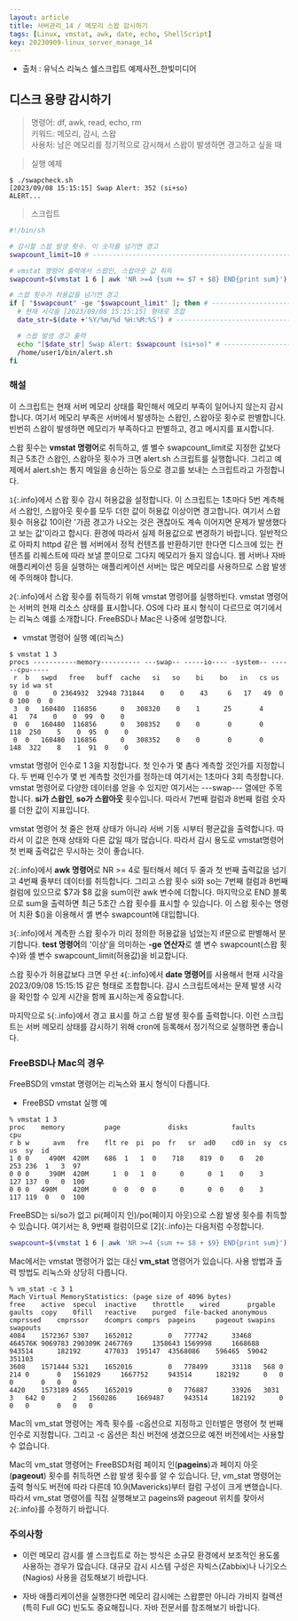 ```yaml
---
layout: article
title: 서버관리_14 / 메모리 스왑 감시하기
tags: [Linux, vmstat, awk, date, echo, ShellScript]
key: 20230909-linux_server_manage_14
---
```


- 출처 : 유닉스 리눅스 쉘스크립트 예제사전_한빛미디어

## 디스크 용량 감시하기

> 명령어: df, awk, read, echo, rm  
> 키워드: 메모리, 감시, 스왑  
> 사용처: 남은 메모리를 정기적으로 감시해서 스왑이 발생하면 경고하고 싶을 때  

> 실행 예제  

```
$ ./swapcheck.sh
[2023/09/08 15:15:15] Swap Alert: 352 (si+so)
ALERT...
```

> 스크립트

```bash
#!/bin/sh

# 감시할 스왑 발생 횟수. 이 숫자를 넘기면 경고
swapcount_limit=10 # ------------------------------------------------------- 1

# vmstat 명령어 출력에서 스왑인, 스왑아웃 값 취득
swapcount=$(vmstat 1 6 | awk 'NR >=4 {sum += $7 + $8} END{print sum}') # --- 2

# 스왑 횟수가 허용값을 넘기면 경고
if [ "$swapcount" -ge "$swapcount_limit" ]; then # ------------------------- 3
  # 현재 시각을 [2023/09/08 15:15:15] 형태로 조합
  date_str=$(date +'%Y/%m/%d %H:%M:%S') # ---------------------------------- 4

  # 스왑 발생 경고 출력
  echo "[$date_str] Swap Alert: $swapcount (si+so)" # ---------------------- 5
  /home/user1/bin/alert.sh
fi
```

### **해설**

이 스크립트는 현재 서버 메모리 상태를 확인해서 메모리 부족이 일어나지 않는지 감시합니다. 여기서 메모리 부족은 서버에서 발생하는 스왑인, 스왑아웃 횟수로 판별합니다. 빈번히 스왑이 발생하면 메모리가 부족하다고 판별하고, 경고 메시지를 표시합니다.

스왑 횟수는 **vmstat 명령어**로 취득하고, 셸 별수 swapcount_limit로 지정한 값보다 최근 5초간 스왑인, 스왑아웃 횟수가 크면 alert.sh 스크립트를 실행합니다. 그리고 예제에서 alert.sh는 통지 메일을 송신하는 등으로 경고를 보내는 스크립트라고 가정합니다.

`1`{:.info}에서 스왑 횟수 감시 허용값을 설정합니다. 이 스크립트는 1초마다 5번 계측해서 스왑인, 스왑아웃 횟수를 모두 더한 값이 허용값 이상이면 경고합니다. 여기서 스왑 횟수 허용값 10이란 '가끔 경고가 나오는 것은 괜찮아도 계속 이어지면 문제가 발생했다고 보는 값'이라고 합시다. 환경에 따라서 실제 허용값으로 변경하기 바랍니다. 일반적으로 아파치 httpd 같은 웹 서버에서 정적 컨텐츠를 반환하기만 한다면 디스크에 있는 컨텐츠를 리퀘스트에 따라 보낼 뿐이므로 그다지 메모리가 들지 않습니다. 웹 서버나 자바 애플리케이션 등을 실행하는 애플리케이션 서버는 많은 메모리를 사용하므로 스왑 발생에 주의해야 합니다.

`2`{:.info}에서 스왑 횟수를 취득하기 위해 vmstat 명령어를 실행하빈다. vmstat 명령어는 서버의 현재 리소스 상태를 표시합니다. OS에 다라 표시 형식이 다르므로 여기에서는 리눅스 예를 소개합니다. FreeBSD나 Mac은 나중에 설명합니다.

- vmstat 명령어 실행 예(리눅스)

```
$ vmstat 1 3
procs -----------memory---------- ---swap-- -----io---- -system-- ------cpu-----
 r  b   swpd   free   buff  cache   si   so    bi    bo   in   cs us sy id wa st
 0  0      0 2364932  32948 731844    0    0    43     6   17   49  0  0 100  0  0
 3  0	160480	116856	    0	308320	  0	   1	  25	   4	 41	  74	0	 0	99	0	 0
 0  0	160480	116856	    0	308352	  0	   0	   0	   0	118	 250	5	 0	95	0	 0
 0  0	160480	116856	    0	308352	  0	   0	   0	   0	148	 322	8	 1	91	0	 0
```
vmstat 명령어 인수로 1 3을 지정합니다. 첫 인수가 몇 촘다 계측할 것인가를 지정합니다. 두 번째 인수가 몇 번 계측할 것인가를 정하는데 여기서는 1초마다 3회 측정합니다. vmstat 명령어로 다양한 데이터를 얻을 수 있지만 여기서는 ---swap--- 열에만 주목합니다. **si가 스왑인**, **so가 스왑아웃** 횟수입니다. 따라서 7번째 컬럼과 8번째 컬럼 숫자를 더한 값이 지표입니다.

vmstat 명령어 첫 줄은 현재 상태가 아니라 서버 기동 시부터 평균값을 출력합니다. 따라서 이 값은 현재 상태와 다른 값일 때가 많습니다. 따라서 감시 용도로 vmstat명령어 첫 번째 출력값은 무시하는 것이 좋습니다.

`2`{:.info}에서 **awk 명령어**로 NR >= 4로 필터해서 헤더 두 줄과 첫 번째 출력값을 넘기고 4번째 줄부터 데이터를 취득합니다. 그리고 스왑 횟수 si와 so는 7번째 컬럼과 8번째 컬럼에 있으므로 $7과 $8 값을 sum이란 awk 변수에 더합니다. 마지막으로 END 블록으로 sum을 출력하면 최근 5초간 스왑 횟수를 표시할 수 있습니다. 이 스왑 횟수는 명령어 치환 $()을 이용해서 셸 변수 swapcount에 대입합니다.

`3`{:.info}에서 계측한 스왑 횟수가 미리 정의한 허용값을 넘었는지 if문으로 판별해서 분기합니다. **test 명령어**의 '이상'을 의미하는 **-ge 연산자**로 셸 변수 swapcount(스왑 횟수)와 셸 변수 swapcount_limit(허용값)을 비교합니다.

스왑 횟수가 허용값보다 크면 우선 `4`{:.info}에서 **date 명령어**를 사용해서 현재 시각을 2023/09/08 15:15:15 같은 형태로 조합합니다. 감시 스크립트에서는 문제 발생 시각을 확인할 수 있게 시간을 함께 표시하는게 중요합니다.

마지막으로 `5`{:.info}에서 경고 표시를 하고 스왑 발생 횟수를 출력합니다. 이런 스크립트는 서버 메모리 상태를 감시하기 위해 cron에 등록해서 정기적으로 실행하면 좋습니다.

### FreeBSD나 Mac의 경우

FreeBSD의 vmstat 명령어는 리눅스와 표시 형식이 다릅니다.

- FreeBSD vmstat 실행 예

```
% vmstat 1 3
proc	memory			page			disks			faults			cpu
r b w	   avm	 fre	flt	re	pi	po	fr	 sr	 ad0	cd0	in	sy	cs	us	sy	id
1 0 0	  490M	420M	686	 1	 1	0	 718	819	 0	  0	  20	253	236	 1	 3	97
0 0 0	  390M	420M	  1	 0	 1	0	   0	  0	 1	  0	   3	127	137	 0	 0	100
0 0 0 	490M	420M	  0	 0	 0	0	   0	  0	 0	  0	   3	117	119	 0	 0	100
```

FreeBSD는 si/so가 없고 pi(페이지 인)/po(페이지 아웃)으로 스왑 발생 횟수를 취득할 수 있습니다. 여기서는 8, 9번째 컬럼이므로 [2]{:.info}는 다음처럼 수정합니다.

```bash
swapcount=$(vmstat 1 6 | awk 'NR >=4 {sum += $8 + $9} END{print sum}')
```

Mac에서는 vmstat 명령어가 없는 대신 **vm_stat** 명령어가 있습니다. 사용 방법과 출력 방법도 리눅스와 상당히 다릅니다.

```
% vm_stat -c 3 1
Mach Virtual MemoryStatistics: (page size of 4096 bytes)
free	active	specul	inactive	throttle	wired		prgable	gaults	copy	0fill	reactive	purged	file-backed	anonymous	cmprssed	cmprssor	dcomprs	comprs	pageins		pageout	swapins	swapouts
4084	1572367	5307	1652012			0	777742		33468	464576K	9069783	290309K	2467769		1358643	1569998		1668688		943514		182192		477033	195147	43568086	596465	59042	351103
3608	1571444	5321	1652016			0	778499		33118	568	0	214	0		0	1561029		1667752		943514		182192		0	0	0		0	0	0
4420	1573189	4565	1652019			0	776887		33926	3031	3	642	0		2	1560286		1669487		943514		182192		0	0	0		0	0	0
```

Mac의 vm_stat 명령어는 계측 횟수를 -c옵션으로 지정하고 인터벌은 명령어 첫 번째 인수로 지정합니다. 그리고 -c 옵션은 최신 버전에 생겼으므로 예전 버전에서는 사용할 수 없습니다.

Mac의 vm_stat 명령어는 FreeBSD처럼 페이지 인(**pageins**)과 페이지 아웃(**pageout**) 횟수를 취득하면 스왑 발생 횟수를 알 수 있습니다. 단, vm_stat 명령어는 출력 형식도 버전에 따라 다른데 10.9(Mavericks)부터 컬럼 구성이 크게 변했습니다. 따라서 vm_stat 명령어를 직접 실행해보고 pageins와 pageout 위치를 찾아서 `2`{:.info}를 수정하기 바랍니다.

### **주의사항**

- 이런 메모리 감시를 셸 스크립트로 하는 방식은 소규모 환경에서 보조적인 용도롤 사용하는 경우가 많습니다. 대규모 감시 시스템 구성은 자빅스(Zabbix)나 나기오스(Nagios) 사용을 검토해보기 바랍니다.

- 자바 애플리케이션을 실행한다면 메모리 감시에는 스왑뿐만 아니라 가비지 컬렉션(특히 Full GC) 빈도도 중요해집니다. 자바 전문서를 참조해보기 바랍니다.

